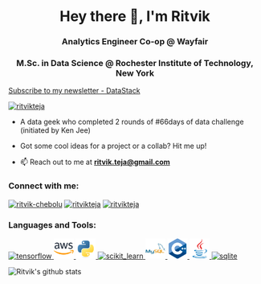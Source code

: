 

<h1 align="center">Hey there 👋, I'm Ritvik</h1>
<h3 align="center">Analytics Engineer Co-op @ Wayfair</h3>
<h3 align="center">M.Sc. in Data Science @ Rochester Institute of Technology, New York</h3>

[Subscribe to my newsletter - DataStack](https://ritvikchebolu.substack.com)

<p align="left"> <a href="https://twitter.com/ritvikteja" target="blank"><img src="https://img.shields.io/twitter/follow/ritvikteja?logo=twitter&style=for-the-badge" alt="ritvikteja" /></a> </p>

- A data geek who completed 2 rounds of #66days of data challenge (initiated by Ken Jee)

- Got some cool ideas for a project or a collab? Hit me up! 

- 📫 Reach out to me at **ritvik.teja@gmail.com**   

 
<h3 align="left">Connect with me:</h3>
<p align="left">
<a href="https://linkedin.com/in/ritvik-chebolu" target="blank"><img align="center" src="https://raw.githubusercontent.com/rahuldkjain/github-profile-readme-generator/master/src/images/icons/Social/linked-in-alt.svg" alt="ritvik-chebolu" height="30" width="40" /></a>
<a href="https://twitter.com/ritvikteja" target="blank"><img align="center" src="https://raw.githubusercontent.com/rahuldkjain/github-profile-readme-generator/master/src/images/icons/Social/twitter.svg" alt="ritvikteja" height="30" width="40" /></a>
<a href="https://kaggle.com/ritvikteja" target="blank"><img align="center" src="https://raw.githubusercontent.com/rahuldkjain/github-profile-readme-generator/master/src/images/icons/Social/kaggle.svg" alt="ritvikteja" height="30" width="40" /></a>
</p>

<h3 align="left">Languages and Tools:</h3>
<p align="left"> 
  <a href="https://www.tensorflow.org" target="_blank"> <img src="https://www.vectorlogo.zone/logos/tensorflow/tensorflow-icon.svg" alt="tensorflow" width="40" height="40"/> </a>
  <a href="https://aws.amazon.com" target="_blank"> <img src="https://raw.githubusercontent.com/devicons/devicon/master/icons/amazonwebservices/amazonwebservices-original-wordmark.svg" alt="aws" width="40" height="40"/> </a> 
  <a href="https://www.python.org" target="_blank"> <img src="https://raw.githubusercontent.com/devicons/devicon/master/icons/python/python-original.svg" alt="python" width="40" height="40"/> </a> 
  <a href="https://scikit-learn.org/" target="_blank"> <img src="https://upload.wikimedia.org/wikipedia/commons/0/05/Scikit_learn_logo_small.svg" alt="scikit_learn" width="40" height="40"/> </a> 
  <a href="https://www.mysql.com/" target="_blank"> <img src="https://raw.githubusercontent.com/devicons/devicon/master/icons/mysql/mysql-original-wordmark.svg" alt="mysql" width="40" height="40"/> </a>
  <a href="https://www.w3schools.com/cpp/" target="_blank"> <img src="https://raw.githubusercontent.com/devicons/devicon/master/icons/cplusplus/cplusplus-original.svg" alt="cplusplus" width="40" height="40"/> </a> 
  <a href="https://www.java.com" target="_blank"> <img src="https://raw.githubusercontent.com/devicons/devicon/master/icons/java/java-original.svg" alt="java" width="40" height="40"/> </a> 
  <a href="https://www.sqlite.org/" target="_blank"> <img src="https://www.vectorlogo.zone/logos/sqlite/sqlite-icon.svg" alt="sqlite" width="40" height="40"/> </a> 
</p>

![Ritvik's github stats](https://github-readme-stats.vercel.app/api?username=ritvik-chebolu)

<p align="left"> <img src="https://komarev.com/ghpvc/?username=ritvik-chebolu&label=Profile%20views&color=0e75b6&style=flat" alt="ritvik-chebolu  


<!--
**ritvik-chebolu/Ritvik-Chebolu** is a ✨ _special_ ✨ repository because its `README.md` (this file) appears on your GitHub profile.

Here are some ideas to get you started:

- 🔭 I’m currently working on ...
- 🌱 I’m currently learning ...
- 👯 I’m looking to collaborate on ...
- 🤔 I’m looking for help with ...
- 💬 Ask me about ...
- 📫 How to reach me: ...
- 😄 Pronouns: ...
- ⚡ Fun fact: ...
-->
